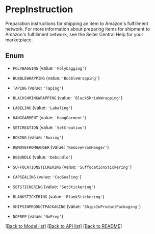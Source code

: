 # PrepInstruction

Preparation instructions for shipping an item to Amazon's fulfillment network. For more information about preparing items for shipment to Amazon's fulfillment network, see the Seller Central Help for your marketplace.

## Enum

* `POLYBAGGING` (value: `'Polybagging'`)

* `BUBBLEWRAPPING` (value: `'BubbleWrapping'`)

* `TAPING` (value: `'Taping'`)

* `BLACKSHRINKWRAPPING` (value: `'BlackShrinkWrapping'`)

* `LABELING` (value: `'Labeling'`)

* `HANGGARMENT` (value: `'HangGarment'`)

* `SETCREATION` (value: `'SetCreation'`)

* `BOXING` (value: `'Boxing'`)

* `REMOVEFROMHANGER` (value: `'RemoveFromHanger'`)

* `DEBUNDLE` (value: `'Debundle'`)

* `SUFFOCATIONSTICKERING` (value: `'SuffocationStickering'`)

* `CAPSEALING` (value: `'CapSealing'`)

* `SETSTICKERING` (value: `'SetStickering'`)

* `BLANKSTICKERING` (value: `'BlankStickering'`)

* `SHIPSINPRODUCTPACKAGING` (value: `'ShipsInProductPackaging'`)

* `NOPREP` (value: `'NoPrep'`)

[[Back to Model list]](../README.md#documentation-for-models) [[Back to API list]](../README.md#documentation-for-api-endpoints) [[Back to README]](../README.md)


